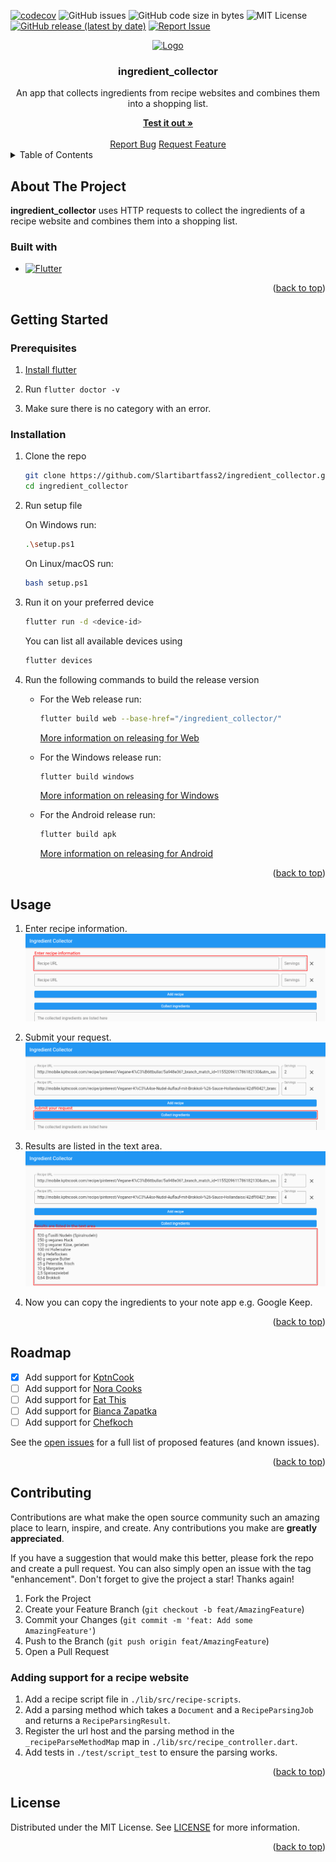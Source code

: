 <a name="readme-top"></a>

[![codecov](https://codecov.io/gh/Slartibartfass2/ingredient_collector/branch/main/graph/badge.svg?token=2HK4E1N7PO)](https://codecov.io/gh/Slartibartfass2/ingredient_collector)
![GitHub issues](https://img.shields.io/github/issues-raw/Slartibartfass2/ingredient_collector?logo=github)
![GitHub code size in bytes](https://img.shields.io/github/languages/code-size/Slartibartfass2/ingredient_collector?logo=github)
![MIT License](https://img.shields.io/github/license/slartibartfass2/ingredient_collector)
[![GitHub release (latest by date)](https://img.shields.io/github/v/release/slartibartfass2/ingredient_collector)](CHANGELOG.md)
[![Report Issue](https://img.shields.io/badge/-Report%20issue-red?style=flat&logo=data:image/png;base64,iVBORw0KGgoAAAANSUhEUgAAACQAAAAkCAYAAADhAJiYAAAAsklEQVR4Ae3UEQzEQBCF4YVzd66nrvWs0+JBPeNUdzzPYT11Onen/3TwLbyl+ZPBSb5sstOq1VXAAEKc7sZczPf2Y3woPyajfBg/yo/JKDfmTr/qVlHOl4m0F+hpKGAAGEG5roBiISgKVKACGQ6jFyRUoAc4gA78HKCTufa025lrKKAX8EFvS7sHeleTmkd9gQ3YgWcWY0ClDBgvKmEMKCNGR/kxflTCuFAnEOKMVlWL+wNsSof8wQFurAAAAABJRU5ErkJggg==)](https://github.com/Slartibartfass2/ingredient_collector/issues/new/choose "Click to report issue")

<div align="center">
    <a href="https://github.com/Slartibartfass2/ingredient_collector">
        <img src="https://cdn-images-1.medium.com/max/1200/1*5-aoK8IBmXve5whBQM90GA.png" alt="Logo" width="80" height="80">
    </a>
    <h3 align="center">ingredient_collector</h3>
    <p align="center">
        An app that collects ingredients from recipe websites and combines them into a shopping list.
    </p>
    <a href="https://slartibartfass2.github.io/ingredient_collector/"><strong>Test it out »</strong></a>
    <br/>
    <br/>
    <a href="https://github.com/Slartibartfass2/ingredient_collector/issues/new?assignees=Slartibartfass2&labels=bug&template=bug_report.yml&title=%5BBug%5D%3A+%3Ctitle%3E">Report Bug</a>
    <a href="https://github.com/Slartibartfass2/ingredient_collector/issues/new?assignees=Slartibartfass2&labels=enhancement&template=feature_request.yml&title=%5BFeature%5D%3A+%3Ctitle%3E">Request Feature</a>
</div>

<details>
    <summary>Table of Contents</summary>
    <ol>
        <li>
            <a href="#about-the-project">About The Project</a>
            <ul>
                <li><a href="#built-with">Built With</a></li>
            </ul>
        </li>
        <li>
            <a href="#getting-started">Getting Started</a>
            <ul>
                <li><a href="#prerequisites">Prerequisites</a></li>
                <li><a href="#installation">Installation</a></li>
            </ul>
        </li>
        <li><a href="#usage">Usage</a></li>
        <li><a href="#roadmap">Roadmap</a></li>
        <li>
            <a href="#contributing">Contributing</a>
            <ul>
                <li><a href="#adding-support-for-a-recipe-website">Adding support for a recipe website</a></li>
            </ul>
        </li>
        <li><a href="#license">License</a></li>
    </ol>
</details>

## About The Project

**ingredient_collector** uses HTTP requests to collect the ingredients of a recipe website and combines them into a shopping list.

### Built with

* [![Flutter][flutter-icon]][flutter-url]

<p align="right">(<a href="#readme-top">back to top</a>)</p>

## Getting Started

### Prerequisites

1. [Install flutter](https://docs.flutter.dev/get-started/install)

2. Run `flutter doctor -v`

3. Make sure there is no category with an error.

### Installation

1. Clone the repo

    ```sh
    git clone https://github.com/Slartibartfass2/ingredient_collector.git
    cd ingredient_collector
    ```

2. Run setup file

    On Windows run:

    ```sh
    .\setup.ps1
    ```

    On Linux/macOS run:

    ```sh
    bash setup.ps1
    ```

3. Run it on your preferred device

    ```sh
    flutter run -d <device-id>
    ```

    You can list all available devices using

    ```sh
    flutter devices
    ```

4. Run the following commands to build the release version

    * For the Web release run:

        ```sh
        flutter build web --base-href="/ingredient_collector/"
        ```

        [More information on releasing for Web](https://docs.flutter.dev/get-started/web)

    * For the Windows release run:

        ```sh
        flutter build windows
        ```

        [More information on releasing for Windows](https://docs.flutter.dev/development/platform-integration/windows/building)

    * For the Android release run:

        ```sh
        flutter build apk
        ```

        [More information on releasing for Android](https://docs.flutter.dev/deployment/android)

<p align="right">(<a href="#readme-top">back to top</a>)</p>

## Usage

1. Enter recipe information.
   ![Enter recipes](resources/imgs/usage_enter_recipes.png)

2. Submit your request.
   ![Submit](resources/imgs/usage_submit.png)

3. Results are listed in the text area.
   ![Result](resources/imgs/usage_result.png)

4. Now you can copy the ingredients to your note app e.g. Google Keep.

<p align="right">(<a href="#readme-top">back to top</a>)</p>

## Roadmap

- [x] Add support for [KptnCook](https://www.kptncook.com/)
- [ ] Add support for [Nora Cooks](https://www.noracooks.com/)
- [ ] Add support for [Eat This](https://www.eat-this.org/)
- [ ] Add support for [Bianca Zapatka](https://biancazapatka.com/de/)
- [ ] Add support for [Chefkoch](https://www.chefkoch.de/)

See the [open issues](https://github.com/Slartibartfass2/ingredient_collector/issues) for a full list of proposed features (and known issues).

<p align="right">(<a href="#readme-top">back to top</a>)</p>

## Contributing

Contributions are what make the open source community such an amazing place to learn, inspire, and create. Any contributions you make are **greatly appreciated**.

If you have a suggestion that would make this better, please fork the repo and create a pull request. You can also simply open an issue with the tag "enhancement".
Don't forget to give the project a star! Thanks again!

1. Fork the Project
2. Create your Feature Branch (`git checkout -b feat/AmazingFeature`)
3. Commit your Changes (`git commit -m 'feat: Add some AmazingFeature'`)
4. Push to the Branch (`git push origin feat/AmazingFeature`)
5. Open a Pull Request

### Adding support for a recipe website

1. Add a recipe script file in `./lib/src/recipe-scripts`.
2. Add a parsing method which takes a `Document` and a `RecipeParsingJob` and returns a `RecipeParsingResult`.
3. Register the url host and the parsing method in the `_recipeParseMethodMap` map in `./lib/src/recipe_controller.dart`.
4. Add tests in `./test/script_test` to ensure the parsing works.

<p align="right">(<a href="#readme-top">back to top</a>)</p>

## License

Distributed under the MIT License. See [LICENSE](LICENSE) for more information.

<p align="right">(<a href="#readme-top">back to top</a>)</p>

[flutter-icon]: https://img.shields.io/badge/flutter-%230175C2.svg?style=for-the-badge&logo=flutter&logoColor=white
[flutter-url]: https://flutter.dev/

